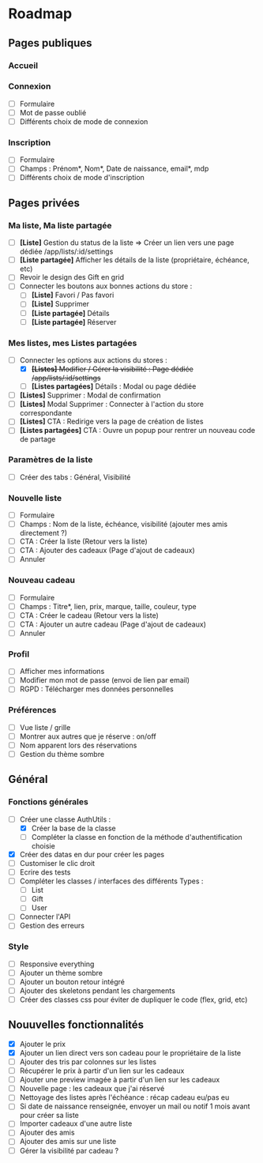 # Roadmap

## Pages publiques
### Accueil
### Connexion
- [ ] Formulaire
- [ ] Mot de passe oublié
- [ ] Différents choix de mode de connexion
                        
### Inscription
- [ ] Formulaire
- [ ] Champs : Prénom*, Nom*, Date de naissance, email*, mdp
- [ ] Différents choix de mode d'inscription

## Pages privées
### Ma liste, Ma liste partagée
- [ ] **[Liste]** Gestion du status de la liste => Créer un lien vers une page dédiée /app/lists/:id/settings
- [ ] **[Liste partagée]** Afficher les détails de la liste (propriétaire, échéance, etc)
- [ ] Revoir le design des Gift en grid
- [ ] Connecter les boutons aux bonnes actions du store :
    - [ ] **[Liste]** Favori / Pas favori
    - [ ] **[Liste]** Supprimer
    - [ ] **[Liste partagée]** Détails
    - [ ] **[Liste partagée]** Réserver

### Mes listes, mes Listes partagées
- [ ] Connecter les options aux actions du stores :
    - [x] ~~**[Listes]** Modifier / Gérer la visibilité : Page dédiée /app/lists/:id/settings~~
    - [ ] **[Listes partagées]** Détails : Modal ou page dédiée
- [ ] **[Listes]** Supprimer : Modal de confirmation
- [ ] **[Listes]** Modal Supprimer : Connecter à l'action du store correspondante
- [ ] **[Listes]** CTA : Redirige vers la page de création de listes
- [ ] **[Listes partagées]** CTA : Ouvre un popup pour rentrer un nouveau code de partage

### Paramètres de la liste
- [ ] Créer des tabs : Général, Visibilité

### Nouvelle liste
- [ ] Formulaire
- [ ] Champs : Nom de la liste, échéance, visibilité (ajouter mes amis directement ?)
- [ ] CTA : Créer la liste (Retour vers la liste)
- [ ] CTA : Ajouter des cadeaux (Page d'ajout de cadeaux)
- [ ] Annuler

### Nouveau cadeau
- [ ] Formulaire
- [ ] Champs : Titre*, lien, prix, marque, taille, couleur, type
- [ ] CTA : Créer le cadeau (Retour vers la liste)
- [ ] CTA : Ajouter un autre cadeau (Page d'ajout de cadeaux)
- [ ] Annuler

### Profil
- [ ] Afficher mes informations
- [ ] Modifier mon mot de passe (envoi de lien par email)
- [ ] RGPD : Télécharger mes données personnelles

### Préférences
- [ ] Vue liste / grille
- [ ] Montrer aux autres que je réserve : on/off
- [ ] Nom apparent lors des réservations
- [ ] Gestion du thème sombre

## Général
### Fonctions générales
- [ ] Créer une classe AuthUtils :
    - [x] Créer la base de la classe
    - [ ] Compléter la classe en fonction de la méthode d'authentification choisie
- [x] Créer des datas en dur pour créer les pages
- [ ] Customiser le clic droit
- [ ] Ecrire des tests
- [ ] Compléter les classes / interfaces des différents Types :
    - [ ] List
    - [ ] Gift
    - [ ] User
- [ ] Connecter l'API
- [ ] Gestion des erreurs

### Style
- [ ] Responsive everything
- [ ] Ajouter un thème sombre
- [ ] Ajouter un bouton retour intégré
- [ ] Ajouter des skeletons pendant les chargements
- [ ] Créer des classes css pour éviter de dupliquer le code (flex, grid, etc)

## Nouuvelles fonctionnalités
- [x] Ajouter le prix
- [x] Ajouter un lien direct vers son cadeau pour le propriétaire de la liste
- [ ] Ajouter des tris par colonnes sur les listes
- [ ] Récupérer le prix à partir d'un lien sur les cadeaux
- [ ] Ajouter une preview imagée à partir d'un lien sur les cadeaux
- [ ] Nouvelle page : les cadeaux que j'ai réservé
- [ ] Nettoyage des listes après l'échéance : récap cadeau eu/pas eu
- [ ] Si date de naissance renseignée, envoyer un mail ou notif 1 mois avant pour créer sa liste
- [ ] Importer cadeaux d'une autre liste
- [ ] Ajouter des amis
- [ ] Ajouter des amis sur une liste
- [ ] Gérer la visibilité par cadeau ?